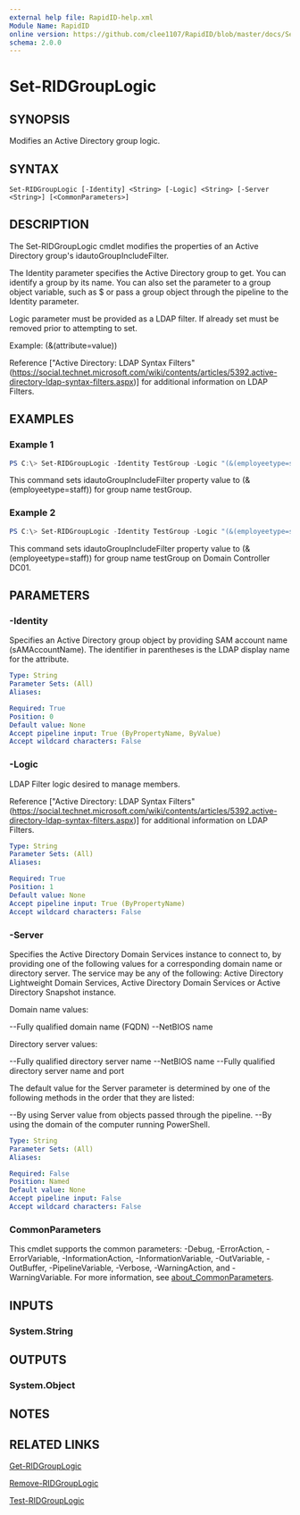 ```yaml
---
external help file: RapidID-help.xml
Module Name: RapidID
online version: https://github.com/clee1107/RapidID/blob/master/docs/Set-RIDGroupLogic.md
schema: 2.0.0
---
```


# Set-RIDGroupLogic

## SYNOPSIS
Modifies an Active Directory group logic.

## SYNTAX

```
Set-RIDGroupLogic [-Identity] <String> [-Logic] <String> [-Server <String>] [<CommonParameters>]
```

## DESCRIPTION
The Set-RIDGroupLogic cmdlet modifies the properties of an Active Directory group's idautoGroupIncludeFilter.

The Identity parameter specifies the Active Directory group to get. You can identify a group by its name. You can also set the parameter to a group object variable, such as $<localGroupObject> or pass a group object through the pipeline to the Identity parameter.

Logic parameter must be provided as a LDAP filter. If already set must be removed prior to attempting to set.

Example: (&(attribute=value))

Reference ["Active Directory: LDAP Syntax Filters" (https://social.technet.microsoft.com/wiki/contents/articles/5392.active-directory-ldap-syntax-filters.aspx)] for additional information on LDAP Filters.

## EXAMPLES

### Example 1
```powershell
PS C:\> Set-RIDGroupLogic -Identity TestGroup -Logic "(&(employeetype=staff))"
```

This command sets idautoGroupIncludeFilter property value to (&(employeetype=staff)) for group name testGroup.

### Example 2
```powershell
PS C:\> Set-RIDGroupLogic -Identity TestGroup -Logic "(&(employeetype=staff))" -Server DC01
```

This command sets idautoGroupIncludeFilter property value to (&(employeetype=staff)) for group name testGroup on Domain Controller DC01.

## PARAMETERS

### -Identity
Specifies an Active Directory group object by providing SAM account name (sAMAccountName). The identifier in parentheses is the LDAP display name for the attribute.

```yaml
Type: String
Parameter Sets: (All)
Aliases:

Required: True
Position: 0
Default value: None
Accept pipeline input: True (ByPropertyName, ByValue)
Accept wildcard characters: False
```

### -Logic
LDAP Filter logic desired to manage members.

Reference ["Active Directory: LDAP Syntax Filters" (https://social.technet.microsoft.com/wiki/contents/articles/5392.active-directory-ldap-syntax-filters.aspx)] for additional information on LDAP Filters.

```yaml
Type: String
Parameter Sets: (All)
Aliases:

Required: True
Position: 1
Default value: None
Accept pipeline input: True (ByPropertyName)
Accept wildcard characters: False
```

### -Server
Specifies the Active Directory Domain Services instance to connect to, by providing one of the following values for a corresponding domain name or directory server. The service may be any of the following: Active Directory Lightweight Domain Services, Active Directory Domain Services or Active Directory Snapshot instance.

Domain name values:

--Fully qualified domain name (FQDN)
--NetBIOS name

Directory server values:

--Fully qualified directory server name
--NetBIOS name
--Fully qualified directory server name and port

The default value for the Server parameter is determined by one of the following methods in the order that they are listed:

--By using Server value from objects passed through the pipeline.
--By using the domain of the computer running PowerShell.

```yaml
Type: String
Parameter Sets: (All)
Aliases:

Required: False
Position: Named
Default value: None
Accept pipeline input: False
Accept wildcard characters: False
```

### CommonParameters
This cmdlet supports the common parameters: -Debug, -ErrorAction, -ErrorVariable, -InformationAction, -InformationVariable, -OutVariable, -OutBuffer, -PipelineVariable, -Verbose, -WarningAction, and -WarningVariable. For more information, see [about_CommonParameters](http://go.microsoft.com/fwlink/?LinkID=113216).

## INPUTS

### System.String

## OUTPUTS

### System.Object
## NOTES

## RELATED LINKS
[Get-RIDGroupLogic](https://github.com/clee1107/RapidID/blob/master/docs/Get-RIDGroupLogic.md)

[Remove-RIDGroupLogic](https://github.com/clee1107/RapidID/blob/master/docs/Set-RIDGroupLogic.md)

[Test-RIDGroupLogic](https://github.com/clee1107/RapidID/blob/master/docs/Test-RIDGroupLogic.md)